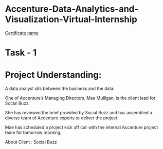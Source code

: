 # Accenture-Data-Analytics-and-Visualization-Virtual-Internship
[Certificate name](https://github.com/abdulrafayansari/Accenture-Data-Analytics-and-Visualization-Virtual-Internship/blob/main/Certificate%20of%20internship.pdf)


# Task - 1
# Project Understanding:
A data analyst sits between the business and the data.

One of Accenture’s Managing Directors, Mae Mulligan, is the client lead for Social Buzz.

She has reviewed the brief provided by Social Buzz and has assembled a diverse team of Accenture experts to deliver the project.

Mae has scheduled a project kick off call with the internal Accenture project team for tomorrow morning.

About Client : Social Buzz
